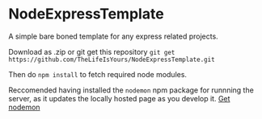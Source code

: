 # NodeExpressTemplate
A simple bare boned template for any express related projects.

Download as .zip or git get this repository
``git get https://github.com/TheLifeIsYours/NodeExpressTemplate.git``

Then do ``npm install`` to fetch required node modules.

Reccomended having installed the ``nodemon`` npm package for runnning the server, as it updates the locally hosted page as you develop it.
[Get nodemon](https://www.npmjs.com/package/nodemon)

